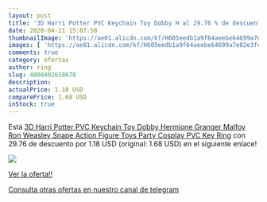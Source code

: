 ```yaml
---
layout: post
title: '3D Harri Potter PVC Keychain Toy Dobby H al 29.76 % de descuento'
date: 2020-04-21 15:07:58
thumbnailImage: 'https://ae01.alicdn.com/kf/H605eedb1a9f64aeebe64699a7e82e3fcm/3D-Harri-Potter-PVC-Keychain-Toy-Dobby-Hermione-Granger-Malfoy-Ron-Weasley-Snape-Action-Figure-Toys.jpg_350x350._SL200_.jpg'
images: [ 'https://ae01.alicdn.com/kf/H605eedb1a9f64aeebe64699a7e82e3fcm/3D-Harri-Potter-PVC-Keychain-Toy-Dobby-Hermione-Granger-Malfoy-Ron-Weasley-Snape-Action-Figure-Toys.jpg_350x350._SL200_.jpg' ]
comments: true
category: ofertas
author: ring
slug: 4000402658678
description:
actualPrice: 1.18 USD
comparePrice: 1.68 USD
inStock: true
---
```


Está [3D Harri Potter PVC Keychain Toy Dobby Hermione Granger Malfoy Ron Weasley Snape Action Figure Toys Party Cosplay PVC Key Ring](https://www.amazon.com/dp/4000402658678/?tag=redken08-20) con 29.76 de descuento por 1.18 USD (original: 1.68 USD) en el siguiente enlace!

[![](https://ae01.alicdn.com/kf/H605eedb1a9f64aeebe64699a7e82e3fcm/3D-Harri-Potter-PVC-Keychain-Toy-Dobby-Hermione-Granger-Malfoy-Ron-Weasley-Snape-Action-Figure-Toys.jpg_350x350._SL200_.jpg)](https://www.amazon.com/dp/4000402658678/?tag=redken08-20)

[Ver la oferta!!](https://www.amazon.com/dp/4000402658678/?tag=redken08-20)

[Consulta otras ofertas en nuestro canal de telegram](https://t.me/s/ofertas25)
